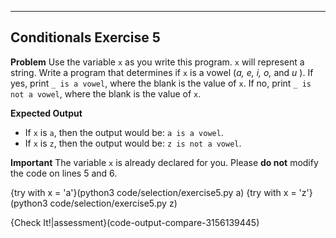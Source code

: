 ----------

## Conditionals Exercise 5

**Problem**
Use the variable `x` as you write this program. `x` will represent a string. Write a program that determines if `x` is a vowel (*a, e, i, o,* and *u* ). If yes, print `_ is a vowel`, where the blank is the value of `x`. If no, print `_ is not a vowel`, where the blank is the value of `x`.

**Expected Output**
* If `x` is `a`, then the output would be: `a is a vowel`.
* If `x` is `z`, then the output would be: `z is not a vowel`.


**Important**
The variable `x` is already declared for you. Please **do not** modify the code on lines 5 and 6.

{try with x = 'a'}(python3 code/selection/exercise5.py a)
{try with x = 'z'}(python3 code/selection/exercise5.py z)

{Check It!|assessment}(code-output-compare-3156139445)

